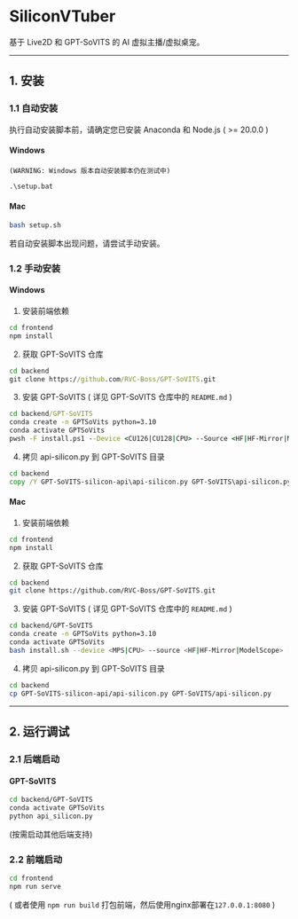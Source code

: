 # SiliconVTuber
基于 Live2D 和 GPT-SoVITS 的 AI 虚拟主播/虚拟桌宠。

---

## 1. 安装
### 1.1 自动安装
执行自动安装脚本前，请确定您已安装 Anaconda 和 Node.js ( >= 20.0.0 )

#### Windows
    (WARNING: Windows 版本自动安装脚本仍在测试中)
``` bat
.\setup.bat
```

#### Mac
``` sh
bash setup.sh
```

若自动安装脚本出现问题，请尝试手动安装。

### 1.2 手动安装
#### Windows
1. 安装前端依赖
``` bat
cd frontend
npm install
```

2. 获取 GPT-SoVITS 仓库
``` bat
cd backend
git clone https://github.com/RVC-Boss/GPT-SoVITS.git
```

3. 安装 GPT-SoVITS
( 详见 GPT-SoVITS 仓库中的 ```README.md``` )
``` bat
cd backend/GPT-SoVITS
conda create -n GPTSoVits python=3.10
conda activate GPTSoVits
pwsh -F install.ps1 --Device <CU126|CU128|CPU> --Source <HF|HF-Mirror|ModelScope> [--DownloadUVR5]
```

4. 拷贝 api-silicon.py 到 GPT-SoVITS 目录
``` bat
cd backend
copy /Y GPT-SoVITS-silicon-api\api-silicon.py GPT-SoVITS\api-silicon.py
```

#### Mac
1. 安装前端依赖
``` sh
cd frontend
npm install
```

2. 获取 GPT-SoVITS 仓库
``` sh
cd backend
git clone https://github.com/RVC-Boss/GPT-SoVITS.git
```

3. 安装 GPT-SoVITS
( 详见 GPT-SoVITS 仓库中的 ```README.md``` )
``` sh
cd backend/GPT-SoVITS
conda create -n GPTSoVits python=3.10
conda activate GPTSoVits
bash install.sh --device <MPS|CPU> --source <HF|HF-Mirror|ModelScope> [--download-uvr5]
```

4. 拷贝 api-silicon.py 到 GPT-SoVITS 目录
``` sh
cd backend
cp GPT-SoVITS-silicon-api/api-silicon.py GPT-SoVITS/api-silicon.py
```


---

## 2. 运行调试
### 2.1 后端启动

#### GPT-SoVITS
``` sh
cd backend/GPT-SoVITS
conda activate GPTSoVits
python api_silicon.py
```

(按需启动其他后端支持)

### 2.2 前端启动
``` sh
cd frontend
npm run serve
```

( 或者使用 ```npm run build``` 打包前端，然后使用nginx部署在```127.0.0.1:8080``` )